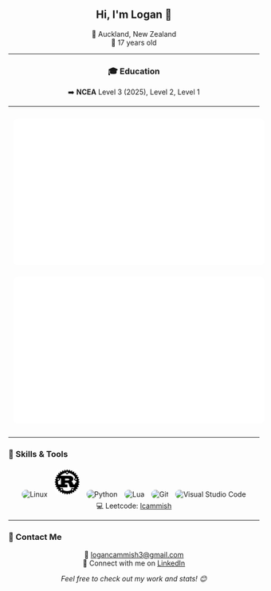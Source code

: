 <h2 align="center">Hi, I'm Logan 👋</h2>

<p align="center">
  📍 Auckland, New Zealand <br/>
  🎂 17 years old <br/>
</p>

<hr/>

<h3 align="center">🎓 Education</h3>
<p align="center">
  ➡️  <b>NCEA</b> Level 3 (2025), Level 2, Level 1 
</p>

<hr/>

<p align="center">
  <img src="https://raw.githubusercontent.com/logancammish/github-stats/master/generated/overview.svg#gh-dark-mode-only" alt="GitHub Stats" style="margin: 10px; border-radius: 8px;"/>
  <img src="https://raw.githubusercontent.com/logancammish/github-stats/master/generated/languages.svg#gh-dark-mode-only" alt="Top Languages" style="margin: 10px; border-radius: 8px;"/>
</p>

<hr/>

### 🚀 Skills & Tools

<p align="center">
  <img src="https://cdn.jsdelivr.net/gh/devicons/devicon/icons/linux/linux-original.svg" alt="Linux" width="50" height="50" style="margin: 5px; border-radius: 8px;"/>
  <img src="https://raw.githubusercontent.com/devicons/devicon/master/icons/rust/rust-original.svg" alt="Rust" width="50" height="50" style="margin: 5px; border-radius: 8px;"/>
  <img src="https://cdn.jsdelivr.net/gh/devicons/devicon/icons/python/python-original.svg" alt="Python" width="50" height="50" style="margin: 5px; border-radius: 8px;"/>
  <img src="https://cdn.jsdelivr.net/gh/devicons/devicon/icons/lua/lua-original.svg" alt="Lua" width="50" height="50" style="margin: 5px; border-radius: 8px;"/>
  <img src="https://cdn.jsdelivr.net/gh/devicons/devicon/icons/git/git-original.svg" alt="Git" width="50" height="50" style="margin: 5px; border-radius: 8px;"/>
  <img src="https://cdn.jsdelivr.net/gh/devicons/devicon/icons/vscode/vscode-original.svg" alt="Visual Studio Code" width="50" height="50" style="margin: 5px; border-radius: 8px;"/>
  <br/>
  💻 Leetcode: <a href="https://leetcode.com/u/lcammish/" target="_blank">lcammish</a>
</p>

<hr/>

### 💬 Contact Me

<p align="center">
  📧 <a href="mailto:logancammish3@gmail.com">logancammish3@gmail.com</a> <br/>
  🔗 Connect with me on <a href="https://www.linkedin.com/in/logan-cammish-249872332/" target="_blank">LinkedIn</a>
</p>

<p align="center">
  <i>Feel free to check out my work and stats! 😊</i>
</p>
